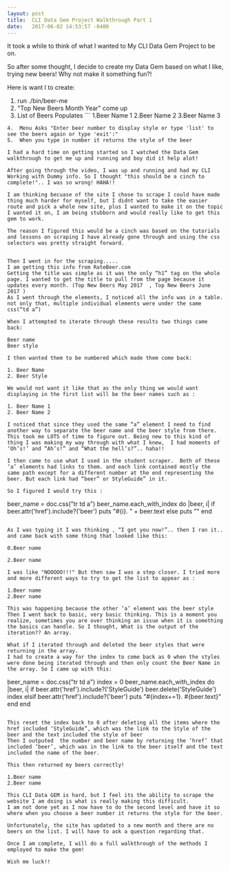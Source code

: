 ```yaml
---
layout: post
title:  CLI Data Gem Project Walkthrough Part 1
date:   2017-06-02 14:53:57 -0400
---
```



It took a while to think of what I wanted to My CLI Data Gem Project to be on.

So after some thought, I decide to create my Data Gem based on what I like, trying new beers! Why not make it something fun?!

Here is want I to create:

1.  run ./bin/beer-me
2.  "Top New Beers Month Year" come up
3.  List of Beers Populates
             ```
              1.Beer Name 1
              2.Beer Name 2
              3.Beer Name 3
```
4.  Menu Asks "Enter beer number to display style or type 'list' to see the beers again or type 'exit':"
5.  When you type in number it returns the style of the beer

I had a hard time on getting started so I watched the Data Gem walkthrough to get me up and running and boy did it help alot!

After going through the video, I was up and running and had my CLI Working with Dummy info. So I thought "this should be a cinch to complete!".. I was so wrong! HAHA!!

I am thinking becuase of the site I chose to scrape I could have made thing much harder for myself, but I didnt want to take the easier route and pick a whole new site, plus I wanted to make it on the topic I wanted it on, I am being stubborn and would really like to get this gem to work.

The reason I figured this would be a cinch was based on the tutorials and lessons on scraping I have already gone through and using the css selectors was pretty straight forward.


Then I went in for the scraping..... 
I am getting this info from RateBeer.com
Getting the title was simple as it was the only “h1” tag on the whole page. I wanted to get the title to pull from the page because it updates every month. (Top New Beers May 2017  , Top New Beers June 2017 )
As I went through the elements, I noticed all the info was in a table. not only that, multiple individual elements were under the same css(“td a”)

When I attempted to iterate through these results two things came back:

Beer name
Beer style

I then wanted them to be numbered which made them come back:

1. Beer Name
2. Beer Style

We would not want it like that as the only thing we would want displaying in the first list will be the beer names such as :

1. Beer Name 1
2. Beer Name 2

I noticed that since they used the same “a” element I need to find another way to separate the beer name and the beer style from there. This took me LOTS of time to figure out. Being new to this kind of thing I was making my way through with what I knew,  I had moments of ‘Oh’s!’ and “Ah’s!” and “What the hell’s?”.. haha!!

I then came to use what I used in the student scraper.  Both of these ‘a’ elements had links to them. and each link contained mostly the same path except for a different number at the end representing the beer. But each link had “beer” or StyleGuide” in it.

So I figured I would try this :

```
beer_name = doc.css("tr td a")
			beer_name.each_with_index do |beer, i|
				if beer.attr('href').include?('beer')
				puts "#{i}. " + beer.text
			else
				puts ""
			end
```

As I was typing it I was thinking , “I got you now!”.. then I ran it.. and came back with some thing that looked like this:

0.Beer name

2.Beer name

I was like "NOOOOO!!!" But then saw I was a step closer. I tried more and more different ways to try to get the list to appear as :

1.Beer name
2.Beer name

This was happening because the other ‘a’ element was the beer style
Then I went back to basic, very basic thinking. This is a moment you realize, sometimes you are over thinking an issue when it is something the basics can handle. So I thought, What is the output of the iteration?? An array.

What if I iterated through and deleted the beer styles that were returning in the array.
I had to create a way for the index to come back as 0 when the styles were done being iterated through and then only count the Beer Name in the array. So I came up with this:

```
beer_name = doc.css("tr td a")
		index = 0
			beer_name.each_with_index do |beer, i|
				if beer.attr('href').include?('StyleGuide')
					beer.delete('StyleGuide')
					index
				elsif beer.attr('href').include?('beer')
					puts "#{index+=1}. #{beer.text}" 
				end
			end			
```

This reset the index back to 0 after deleting all the items where the href included ‘StyleGuide”, which was the link to the Style of the beer and the text included the style of beer
Then I outputed  the number and beer name by returning the ‘href’ that included ‘beer’, which was in the link to the beer itself and the text included the name of the beer.

This then returned my beers correctly!

1.Beer name
2.Beer name

This CLI Data GEM is hard, but I feel its the ability to scrape the website I am doing is what is really making this difficult.
I am not done yet as I now have to do the second level and have it so where when you choose a beer number it returns the style for the beer.

Unfortunately, the site has updated to a new month and there are no beers on the list. I will have to ask a question regarding that. 

Once I am complete, I will do a full walkthrough of the methods I employed to make the gem!

Wish me luck!!



